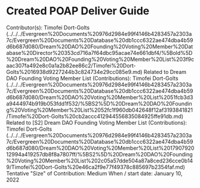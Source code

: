 # Created POAP Deliver Guide

Contributor(s): Timofei Dort-Golts (../../../Evergreen%20Documents%20976d2984e99f4146b4283457a2303a7c/Evergreen%20Documents%20Database%20db1ccc6322ae474dba4b59d6b687d080/Dream%20DAO%20Founding%20Voting%20Member%20Database%20Director%20353cd716a7f64dbc95acae74e661dbf4/%5Bold%5D%20Dream%20DAO%20Founding%20Voting%20Member%20List%203f9caac307fa492e8c0a1a2b82ee86c2/Timofei%20Dort-Golts%2016938d9227244b3c824734e29cc085e9.md)
Related to Dream DAO Founding Voting Member List (Contributions): Timofei Dort-Golts (../../../Evergreen%20Documents%20976d2984e99f4146b4283457a2303a7c/Evergreen%20Documents%20Database%20db1ccc6322ae474dba4b59d6b687d080/Dream%20DAO%20Voting%20Member%20List%2051fcb3d3a9444974b919b053fdd1f532/%5BS2%5D%20Dream%20DAO%20Founding%20Voting%20Member%20List%2052fc1f960db042648f12af3193841821/Timofei%20Dort-Golts%20cb2accc412944556835084925ffe91db.md)
Related to [S2] Dream DAO Founding Voting Member List (Contributions): Timofei Dort-Golts (../../../Evergreen%20Documents%20976d2984e99f4146b4283457a2303a7c/Evergreen%20Documents%20Database%20db1ccc6322ae474dba4b59d6b687d080/Dream%20DAO%20Voting%20Member%20List%201790792012994a419257db8f8a7807ff/%5BS2%5D%20Dream%20DAO%20Founding%20Voting%20Member%20List%202c05a57dde504a87a8ced236cce0b149/Timofei%20Dort-Golts%20e46ca2f9e77f49378c885697b2354faf.md)
Tentative "Size" of Contribution: Medium
When / start date: January 10, 2022